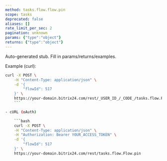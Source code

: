 ```yaml
---
method: tasks.flow.flow.pin
scope: tasks
deprecated: false
aliases: []
rate_limit_per_sec: 2
pagination: unknown
params: {"type":"object"}
returns: {"type":"object"}
---
```


Auto-generated stub. Fill in params/returns/examples.

Example (curl):

```bash
curl -X POST \
    -H "Content-Type: application/json" \
    -d '{
        "flowId": 517
    }' \
    https://your-domain.bitrix24.com/rest/_USER_ID_/_CODE_/tasks.flow.Flow.pin
    ```

- cURL (oAuth)

    ```bash
    curl -X POST \
    -H "Content-Type: application/json" \
    -H "Authorization: Bearer YOUR_ACCESS_TOKEN" \
    -d '{
        "flowId": 517
    }' \
    https://your-domain.bitrix24.com/rest/tasks.flow.Flow.pin
```

